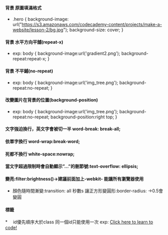#### 背景 原圖填滿格式
* .hero {
  background-image: url("https://s3.amazonaws.com/codecademy-content/projects/make-a-website/lesson-2/bg.jpg");
  background-size: cover;
}

#### 背景 水平方向平舖(repeat-x)
* exp:
body
{
background-image:url('gradient2.png');
background-repeat:repeat-x;
}

#### 背景 不平鋪(no-repeat)
* exp:
body
{
background-image:url('img_tree.png');
background-repeat:no-repeat;
}

#### 改變圖片在背景的位置(background-position)
* exp:
body
{
background-image:url('img_tree.png');
background-repeat:no-repeat;
background-position:right top;
}

#### 文字強迫換行，英文字會被切一半 word-break: break-all;
#### 依單字換行 word-wrap:break-word;
#### 死都不換行 white-space:nowrap;

#### 當文字超過限制時會自動顯示”…”的刪節號:text-overflow: ellipsis;

#### 變亮:filter:brightness()→建議前面加上-webkit- 能讓所有瀏覽器使用
* 顏色隨時間漸變:transition: all 秒數s
讓正方形變圓形:border-radius: →0.5會變圓

#### 標籤
*　 id優先順序大於class
同一個id只能使用一次
exp:
<a id="learn-code" href="https://www.codecademy.com">Click here to learn to code!</a> 
